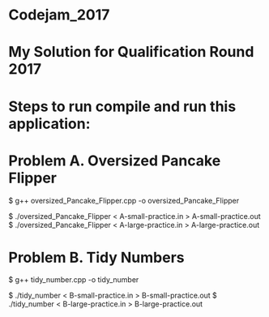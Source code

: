 # Codejam_2017
# My Solution for Qualification Round 2017


# Steps to run compile and run this application:

# Problem A. Oversized Pancake Flipper  

$ g++ oversized_Pancake_Flipper.cpp -o oversized_Pancake_Flipper

$ ./oversized_Pancake_Flipper < A-small-practice.in > A-small-practice.out
$ ./oversized_Pancake_Flipper < A-large-practice.in > A-large-practice.out


# Problem B. Tidy Numbers

$ g++ tidy_number.cpp -o tidy_number

$ ./tidy_number < B-small-practice.in > B-small-practice.out
$ ./tidy_number < B-large-practice.in > B-large-practice.out


